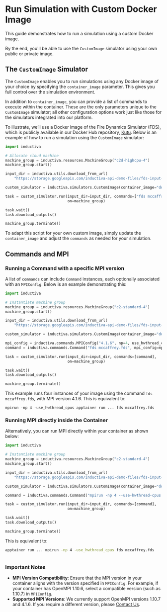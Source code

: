 # Run Simulation with Custom Docker Image
This guide demonstrates how to run a simulation using a custom Docker image.

By the end, you'll be able to use the `CustomImage` simulator using your own public or private image.

## The `CustomImage` Simulator
The `CustomImage` enables you to run simulations using any Docker image of your choice by specifying the `container_image` parameter. 
This gives you full control over the simulation environment.

In addition to `container_image`, you can provide a list of commands to execute within the container. These are the only parameters unique 
to the `CustomImage` simulator; all other configuration options work just like those for the simulators integrated into our platform.

To illustrate, we’ll use a Docker image of the Fire Dynamics Simulator (FDS), which is publicly available in our Docker Hub repository,
[Kutu](https://hub.docker.com/r/inductiva/kutu). Below is an example of how to run a simulation using the `CustomImage` simulator:

```python
import inductiva

# Allocate cloud machine
machine_group = inductiva.resources.MachineGroup("c2d-highcpu-4")
machine_group.start()

input_dir = inductiva.utils.download_from_url(
    "https://storage.googleapis.com/inductiva-api-demo-files/fds-input-example.zip", unzip=True)

custom_simulator = inductiva.simulators.CustomImage(container_image="docker://inductiva/kutu:fds_v6.8")

task = custom_simulator.run(input_dir=input_dir, commands=["fds mccaffrey.fds"],
                            on=machine_group)

task.wait()
task.download_outputs()

machine_group.terminate()
```

To adapt this script for your own custom image, simply update the `container_image` and adjust the `commands` as needed for your simulation.

## Commands and MPI

### Running a Command with a specific MPI version
A list of `commands` can include `Command` instances, each optionally associated with an `MPIConfig`. Below is an example demonstrating this:

```python
import inductiva

# Instantiate machine group
machine_group = inductiva.resources.MachineGroup("c2-standard-4")
machine_group.start()

input_dir = inductiva.utils.download_from_url(
    "https://storage.googleapis.com/inductiva-api-demo-files/fds-input-example.zip", unzip=True)

custom_simulator = inductiva.simulators.CustomImage(container_image="docker://inductiva/kutu:fds_v6.8")

mpi_config = inductiva.commands.MPIConfig("4.1.6", np=4, use_hwthread_cpus=True)
command = inductiva.commands.Command("fds mccaffrey.fds", mpi_config=mpi_config)

task = custom_simulator.run(input_dir=input_dir, commands=[command],
                            on=machine_group)

task.wait()
task.download_outputs()

machine_group.terminate()
```

This example runs four instances of your image using the command `fds mccaffrey.fds`, with MPI version 4.1.6. This is equivalent to:

```
mpirun -np 4 -use_hwthread_cpus apptainer run ... fds mccaffrey.fds
```

### Running MPI directly inside the Container
Alternatively, you can run MPI directly within your container as shown below:

```python
import inductiva

# Instantiate machine group
machine_group = inductiva.resources.MachineGroup("c2-standard-4")
machine_group.start()

input_dir = inductiva.utils.download_from_url(
    "https://storage.googleapis.com/inductiva-api-demo-files/fds-input-example.zip", unzip=True)

custom_simulator = inductiva.simulators.CustomImage(container_image="docker://inductiva/kutu:fds_v6.8")

command = inductiva.commands.Command("mpirun -np 4 --use-hwthread-cpus fds mccaffrey.fds")

task = custom_simulator.run(input_dir=input_dir, commands=[command],
                            on=machine_group)

task.wait()
task.download_outputs()

machine_group.terminate()
```

This is equivalent to:

```sh
apptainer run ... mpirun -np 4 -use_hwthread_cpus fds mccaffrey.fds
```

```{banner_small}
```

### Important Notes

- **MPI Version Compatibility**: Ensure that the MPI version in your container aligns with the version specified in `MPIConfig`. For example, if your container
  has OpenMPI 1.10.6, select a compatible version (such as 1.10.7) in `MPIConfig`.
- **Supported MPI Versions**: We currently support OpenMPI versions 1.10.7 and 4.1.6. If you require a different version, please [Contact Us](mailto:support@inductiva.ai).